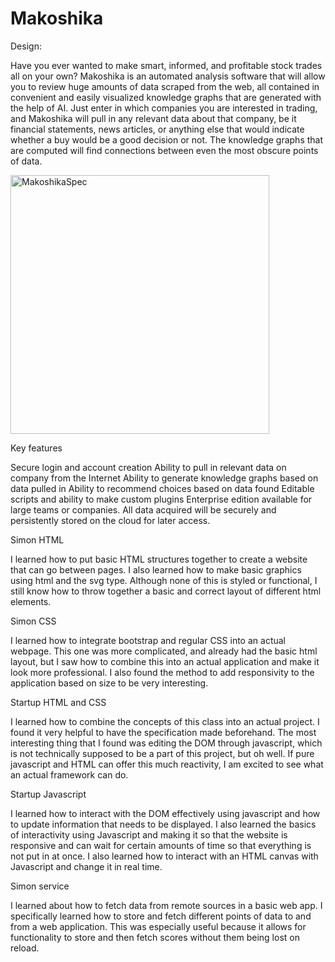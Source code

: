# Makoshika

Design:

Have you ever wanted to make smart, informed, and profitable stock trades all on your own? Makoshika is an automated analysis software
that will allow you to review huge amounts of data scraped from the web, all contained in convenient and easily visualized knowledge graphs
that are generated with the help of AI. Just enter in which companies you are interested in trading, and Makoshika will pull in any relevant
data about that company, be it financial statements, news articles, or anything else that would indicate whether a buy would be a good decision
or not. The knowledge graphs that are computed will find connections between even the most obscure points of data.



<img width="414" alt="MakoshikaSpec" src="https://user-images.githubusercontent.com/93345601/215248729-04b18088-8da0-4ceb-9901-62be64d0c5ea.png">


Key features

Secure login and account creation
Ability to pull in relevant data on company from the Internet
Ability to generate knowledge graphs based on data pulled in
Ability to recommend choices based on data found
Editable scripts and ability to make custom plugins
Enterprise edition available for large teams or companies.
All data acquired will be securely and persistently stored on the cloud for later access.



Simon HTML

I learned how to put basic HTML structures together to create a website that can go between pages. I also learned how to make basic graphics using html and the svg type. Although none of this is styled or functional, I still know how to throw together a basic and correct layout of different html elements.


Simon CSS

I learned how to integrate bootstrap and regular CSS into an actual webpage. This one was more complicated, and already had the basic html layout, but I saw how to combine this into an actual application and make it look more professional. I also found the method to add responsivity to the application based on size to be very interesting.


Startup HTML and CSS

I learned how to combine the concepts of this class into an actual project. I found it very helpful to have the specification made beforehand. The most interesting thing that I found was editing the DOM through javascript, which is not technically supposed to be a part of this project, but oh well. If pure javascript and HTML can offer this much reactivity, I am excited to see what an actual framework can do.

Startup Javascript

I learned how to interact with the DOM effectively using javascript and how to update information that needs to be displayed. I also learned the basics of interactivity using Javascript and making it so that the website is responsive and can wait for certain amounts of time so that everything is not put in at once.
I also learned how to interact with an HTML canvas with Javascript and change it in real time.

Simon service

I learned about how to fetch data from remote sources in a basic web app. I specifically learned how to store and fetch different points of data to and from a web application. This was especially useful because it allows for functionality to store and then fetch scores without them being lost on reload.
